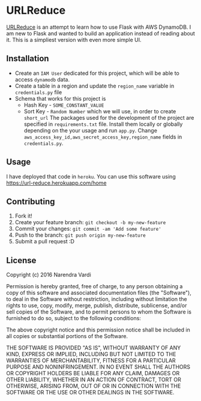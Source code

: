 # URLReduce
[URLReduce](https://url-reduce.herokuapp.com) is an attempt to learn how to use Flask with AWS DynamoDB. I am new to Flask and wanted to build an application instead of reading about it. This is a simpliest version with even more simple UI. 

## Installation
* Create an `IAM User` dedicated for this project, which will be able to access `dynamodb` data.
* Create a table in a region and update the `region_name` variable in `credentials.py` file
* Schema that works for this project is 
	* Hash Key - `SOME_CONSTANT_VALUE`
	* Sort Key - `Random Number` which we will use, in order to create `short_url` 
The packages used for the development of the project are specified in `requirements.txt` file. Install them locally or globally depending on the your usage and run `app.py`. Change `aws_access_key_id,aws_secret_access_key,region_name` fields in `credentials.py`. 

## Usage
I have deployed that code in `heroku`. You can use this software using https://url-reduce.herokuapp.com/home

## Contributing
1. Fork it!
2. Create your feature branch: `git checkout -b my-new-feature`
3. Commit your changes: `git commit -am 'Add some feature'`
4. Push to the branch: `git push origin my-new-feature`
5. Submit a pull request :D

## License
Copyright (c) 2016 Narendra Vardi

Permission is hereby granted, free of charge, to any person obtaining a copy of this software and associated documentation files (the "Software"), to deal in the Software without restriction, including without limitation the rights to use, copy, modify, merge, publish, distribute, sublicense, and/or sell copies of the Software, and to permit persons to whom the Software is furnished to do so, subject to the following conditions:

The above copyright notice and this permission notice shall be included in all copies or substantial portions of the Software.

THE SOFTWARE IS PROVIDED "AS IS", WITHOUT WARRANTY OF ANY KIND, EXPRESS OR IMPLIED, INCLUDING BUT NOT LIMITED TO THE WARRANTIES OF MERCHANTABILITY, FITNESS FOR A PARTICULAR PURPOSE AND NONINFRINGEMENT. IN NO EVENT SHALL THE AUTHORS OR COPYRIGHT HOLDERS BE LIABLE FOR ANY CLAIM, DAMAGES OR OTHER LIABILITY, WHETHER IN AN ACTION OF CONTRACT, TORT OR OTHERWISE, ARISING FROM, OUT OF OR IN CONNECTION WITH THE SOFTWARE OR THE USE OR OTHER DEALINGS IN THE SOFTWARE.
